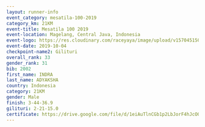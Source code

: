 ```yaml
---
layout: runner-info 
event_category: mesatila-100-2019 
category_km: 21KM 
event-title: Mesatila 100 2019 
event-location: Magelang, Central Java, Indonesia 
event-logo: https://res.cloudinary.com/raceyaya/image/upload/v1570451507/logo/mesastila100_jin7bl.jpg 
event-date: 2019-10-04 
checkpoint-name2: Gilituri 
overall_rank: 33
gender_rank: 31
bib: 2002
first_name: INDRA
last_name: ADYAKSHA
country: Indonesia
category: 21KM
gender: Male
finish: 3-44-36.9
gilituri: 2-21-15.0
certificate: https://drive.google.com/file/d/1eiAuTlnCGb1p2LbJorF4hJcOOKnHeBLk/view?usp=sharing
---
```

